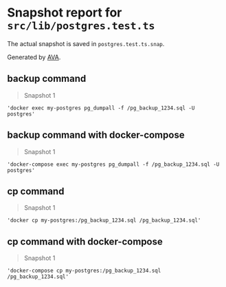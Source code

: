 # Snapshot report for `src/lib/postgres.test.ts`

The actual snapshot is saved in `postgres.test.ts.snap`.

Generated by [AVA](https://avajs.dev).

## backup command

> Snapshot 1

    'docker exec my-postgres pg_dumpall -f /pg_backup_1234.sql -U postgres'

## backup command with docker-compose

> Snapshot 1

    'docker-compose exec my-postgres pg_dumpall -f /pg_backup_1234.sql -U postgres'

## cp command

> Snapshot 1

    'docker cp my-postgres:/pg_backup_1234.sql /pg_backup_1234.sql'

## cp command with docker-compose

> Snapshot 1

    'docker-compose cp my-postgres:/pg_backup_1234.sql /pg_backup_1234.sql'
